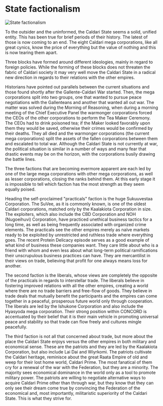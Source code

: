 # State factionalism

![State factionalism](images/state_factionalism.jpg)



To the outsider and the uninformed, the Caldari State seems a solid, unified entity. This has been true for brief periods of their history. The latest of those is now coming to an end. The eight Caldari mega corporations, like all great cynics, know the price of everything but the value of nothing and this is now tearing them apart.


<p>
Three blocks have formed around different ideologies, mainly in regard to foreign policies. While the forming of these blocks does not threaten the fabric of Caldari society it may very well move the Caldari State in a radical new direction in regards to their relations with the other empires.</p>

Historians have pointed out parallels between the current situations and those found shortly after the Gallente-Caldari War started. Then, the mega corporations split into two groups, one that wanted to pursue peace negotiations with the Gallenteans and another that wanted all out war. The matter was solved during the Morning of Reasoning, when during a morning meeting of the Chief Executive Panel the warmonger corporations forced the CEOs of the other corporations to perform the Tea Maker Ceremony. The CEOs had to drink poisoned tea; if the Maker looked favorably upon them they would be saved, otherwise their crimes would be confirmed by their deaths. They all died and the warmonger corporations (the current mega corporations) split the assets of the fallen corporations between them and escalated to total war. Although the Caldari State is not currently at war, the political situation is similar in a number of ways and many fear that drastic events may be on the horizon, with the corporations busily drawing the battle lines.


<p>
The three factions that are becoming evermore apparent are each led by one of the large mega corporations with other mega corporations, as well as lesser corporations, closing the ranks behind them. At this early stage it is impossible to tell which faction has the most strength as they seem equally poised.</p>

Heading the self-proclaimed "practicals" faction is the huge Sukuuvestaa Corporation. The SuVee, as it is commonly known, is one of the oldest Caldari corporations, matched only by the Kaalakiota Corporation in size. The exploiters, which also include the CBD Corporation and NOH (Nugoeihuvi) Corporation, have practiced unethical business tactics for a long time, as well as being frequently associated with organized crime elements. The practicals see the other empires merely as naïve markets ready to be exploited by unrestricted and ruthless trade where everything goes. The recent Protein Delicacy episode serves as a good example of what kind of business these companies want. They care little about who is a friend with whom and even less about what long-term political ramifications their unscrupulous business practices can have. They are mercantilist in their views on trade, believing that profit for one always means loss for another.


The second faction is the liberals, whose views are completely the opposite of the practicals in regards to interstellar trade. The liberals believe in fostering improved relations with all the other empires, creating a world where there are no trade barriers and free-flow of goods. They believe in trade deals that mutually benefit the participants and the empires can come together in a peaceful, prosperous future world only through cooperation. The liberals are led by the Ishukone Corporation and also include the Hyasyoda mega corporation. Their strong position within CONCORD is accentuated by their belief that it is their main vehicle in promoting universal peace and stability so that trade can flow freely and cultures mingle peacefully.


The third faction is not all that concerned about trade, but more about the place the Caldari State enjoys versus the other empires in both military and economical sense. These are the patriots and they are led by the Kaalakiota Corporation, but also include Lai Dai and Wiyrkomi. The patriots cultivate the Caldari heritage, reminisce about the great Raata Empire of old and weep for their lost home world, Caldari Prime. The most fanatical of them cry for a renewal of the war with the Federation, but they are a minority. The majority sees economical dominance in the world only as a tool to promote military power. The patriots are willing to negotiate alternative ways to acquire Caldari Prime other than through war, but they know that they can only see their dream come true by convincing the Federation of the economical and, most importantly, militaristic superiority of the Caldari State. This is what they strive for.




                            
                        
